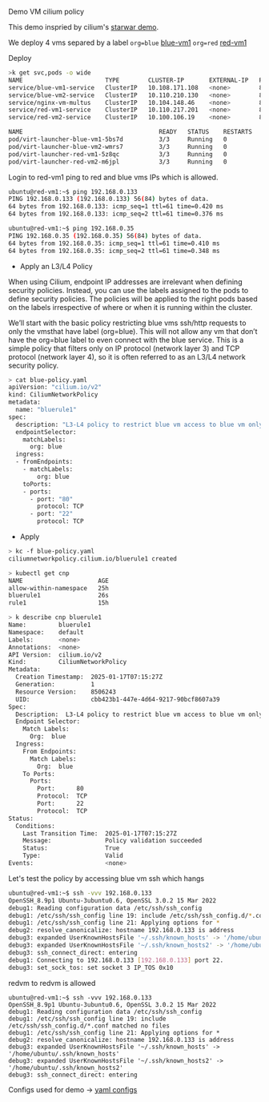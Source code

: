 Demo VM cilium policy

This demo inspried by cilium's [starwar demo](https://docs.cilium.io/en/stable/gettingstarted/demo). 

We deploy 4 vms separed by a label `org=blue` [blue-vm1](https://github.com/susantsahani/baremetal-docs/blob/main/vm-policy-blue-red/yaml/blue-vm1.yaml#L13]L13) 
`org=red` [red-vm1](https://github.com/susantsahani/baremetal-docs/blob/main/vm-policy-blue-red/yaml/red-vm1.yaml#L13)

Deploy
   
```bash
>k get svc,pods -o wide
NAME                       TYPE        CLUSTER-IP       EXTERNAL-IP   PORT(S)         AGE   SELECTOR
service/blue-vm1-service   ClusterIP   10.108.171.108   <none>        80/TCP,22/TCP   48m   kubevirt.io/domain=blue-vm1,name=blue-vm1,org=blue
service/blue-vm2-service   ClusterIP   10.110.210.130   <none>        80/TCP,22/TCP   48m   kubevirt.io/domain=blue-vm2,name=blue-vm2,org=blue
service/nginx-vm-multus    ClusterIP   10.104.148.46    <none>        80/TCP,22/TCP   14h   kubevirt.io/domain=nginx-vm-multus,name=nginx-vm-multus
service/red-vm1-service    ClusterIP   10.110.217.201   <none>        80/TCP,22/TCP   51m   kubevirt.io/domain=red-vm1,name=red-vm1,org=red
service/red-vm2-service    ClusterIP   10.100.106.19    <none>        80/TCP,22/TCP   48m   kubevirt.io/domain=red-vm2,name=red-vm2,org=red

NAME                                      READY   STATUS    RESTARTS   AGE   IP              NODE        NOMINATED NODE   READINESS GATES
pod/virt-launcher-blue-vm1-5bs7d          3/3     Running   0          48m   192.168.0.4     eksa-cp02   <none>           1/1
pod/virt-launcher-blue-vm2-wmrs7          3/3     Running   0          48m   192.168.0.133   eksa-cp02   <none>           1/1
pod/virt-launcher-red-vm1-5z8qc           3/3     Running   0          51m   192.168.0.29    eksa-cp02   <none>           1/1
pod/virt-launcher-red-vm2-m6jpl           3/3     Running   0          48m   192.168.0.35    eksa-cp02   <none>           1/1
```
Login to red-vm1 ping to red and blue vms IPs which is allowed.

```bash
ubuntu@red-vm1:~$ ping 192.168.0.133 
PING 192.168.0.133 (192.168.0.133) 56(84) bytes of data.
64 bytes from 192.168.0.133: icmp_seq=1 ttl=61 time=0.420 ms
64 bytes from 192.168.0.133: icmp_seq=2 ttl=61 time=0.376 ms

ubuntu@red-vm1:~$ ping 192.168.0.35 
PING 192.168.0.35 (192.168.0.35) 56(84) bytes of data.
64 bytes from 192.168.0.35: icmp_seq=1 ttl=61 time=0.410 ms
64 bytes from 192.168.0.35: icmp_seq=2 ttl=61 time=0.348 ms
```

-    Apply an L3/L4 Policy

When using Cilium, endpoint IP addresses are irrelevant when defining security policies. Instead, you can use the labels assigned 
to the pods to define security policies. The policies will be applied to the right pods based on the labels irrespective of where 
or when it is running within the cluster.

We’ll start with the basic policy restricting blue vms ssh/http requests to only the vmsthat have label (org=blue). 
This will not allow any vm that don’t have the org=blue label to even connect with the blue service. 
This is a simple policy that filters only on IP protocol (network layer 3) and TCP protocol (network layer 4), 
so it is often referred to as an L3/L4 network security policy.

```bash
> cat blue-policy.yaml
apiVersion: "cilium.io/v2"
kind: CiliumNetworkPolicy
metadata:
  name: "bluerule1"
spec:
  description: "L3-L4 policy to restrict blue vm access to blue vm only"
  endpointSelector:
    matchLabels:
      org: blue
  ingress:
  - fromEndpoints:
    - matchLabels:
        org: blue
    toPorts:
    - ports:
      - port: "80"
        protocol: TCP
      - port: "22"
        protocol: TCP
```

- Apply

```bash
> kc -f blue-policy.yaml
ciliumnetworkpolicy.cilium.io/bluerule1 created

> kubectl get cnp
NAME                     AGE
allow-within-namespace   25h
bluerule1                26s
rule1                    15h

> k describe cnp bluerule1
Name:         bluerule1
Namespace:    default
Labels:       <none>
Annotations:  <none>
API Version:  cilium.io/v2
Kind:         CiliumNetworkPolicy
Metadata:
  Creation Timestamp:  2025-01-17T07:15:27Z
  Generation:          1
  Resource Version:    8506243
  UID:                 cbb423b1-447e-4d64-9217-90bcf8607a39
Spec:
  Description:  L3-L4 policy to restrict blue vm access to blue vm only
  Endpoint Selector:
    Match Labels:
      Org:  blue
  Ingress:
    From Endpoints:
      Match Labels:
        Org:  blue
    To Ports:
      Ports:
        Port:      80
        Protocol:  TCP
        Port:      22
        Protocol:  TCP
Status:
  Conditions:
    Last Transition Time:  2025-01-17T07:15:27Z
    Message:               Policy validation succeeded
    Status:                True
    Type:                  Valid
Events:                    <none>

```

Let's test the policy by accessing blue vm ssh which hangs

```bash
ubuntu@red-vm1:~$ ssh -vvv 192.168.0.133
OpenSSH_8.9p1 Ubuntu-3ubuntu0.6, OpenSSL 3.0.2 15 Mar 2022
debug1: Reading configuration data /etc/ssh/ssh_config
debug1: /etc/ssh/ssh_config line 19: include /etc/ssh/ssh_config.d/*.conf matched no files
debug1: /etc/ssh/ssh_config line 21: Applying options for *
debug2: resolve_canonicalize: hostname 192.168.0.133 is address
debug3: expanded UserKnownHostsFile '~/.ssh/known_hosts' -> '/home/ubuntu/.ssh/known_hosts'
debug3: expanded UserKnownHostsFile '~/.ssh/known_hosts2' -> '/home/ubuntu/.ssh/known_hosts2'
debug3: ssh_connect_direct: entering
debug1: Connecting to 192.168.0.133 [192.168.0.133] port 22.
debug3: set_sock_tos: set socket 3 IP_TOS 0x10
```
redvm to redvm is allowed
```
ubuntu@red-vm1:~$ ssh -vvv 192.168.0.133
OpenSSH_8.9p1 Ubuntu-3ubuntu0.6, OpenSSL 3.0.2 15 Mar 2022
debug1: Reading configuration data /etc/ssh/ssh_config
debug1: /etc/ssh/ssh_config line 19: include /etc/ssh/ssh_config.d/*.conf matched no files
debug1: /etc/ssh/ssh_config line 21: Applying options for *
debug2: resolve_canonicalize: hostname 192.168.0.133 is address
debug3: expanded UserKnownHostsFile '~/.ssh/known_hosts' -> '/home/ubuntu/.ssh/known_hosts'
debug3: expanded UserKnownHostsFile '~/.ssh/known_hosts2' -> '/home/ubuntu/.ssh/known_hosts2'
debug3: ssh_connect_direct: entering

```

Configs used for demo ->
[yaml configs](https://github.com/susantsahani/baremetal-docs/tree/main/vm-policy-blue-red/yaml)

